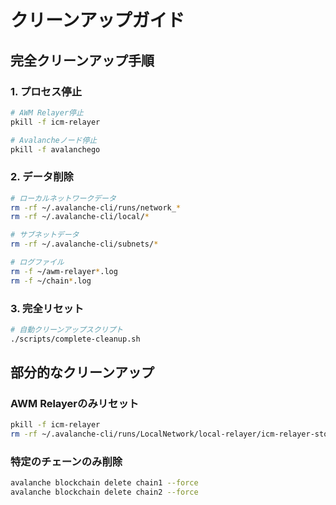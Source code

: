 # クリーンアップガイド

## 完全クリーンアップ手順

### 1. プロセス停止

```bash
# AWM Relayer停止
pkill -f icm-relayer

# Avalancheノード停止
pkill -f avalanchego
```

### 2. データ削除

```bash
# ローカルネットワークデータ
rm -rf ~/.avalanche-cli/runs/network_*
rm -rf ~/.avalanche-cli/local/*

# サブネットデータ
rm -rf ~/.avalanche-cli/subnets/*

# ログファイル
rm -f ~/awm-relayer*.log
rm -f ~/chain*.log
```

### 3. 完全リセット

```bash
# 自動クリーンアップスクリプト
./scripts/complete-cleanup.sh
```

## 部分的なクリーンアップ

### AWM Relayerのみリセット

```bash
pkill -f icm-relayer
rm -rf ~/.avalanche-cli/runs/LocalNetwork/local-relayer/icm-relayer-storage
```

### 特定のチェーンのみ削除

```bash
avalanche blockchain delete chain1 --force
avalanche blockchain delete chain2 --force
```